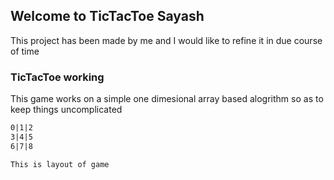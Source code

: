## Welcome to TicTacToe Sayash

This project has been made by me and I would like to refine it in due course of time

### TicTacToe working

This game works on a simple one dimesional array based alogrithm so as to keep things uncomplicated

```markdown
0|1|2
3|4|5
6|7|8

This is layout of game
